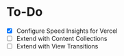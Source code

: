 # To-Do

- [x] Configure Speed Insights for Vercel
- [ ] Extend with Content Collections
- [ ] Extend with View Transitions
